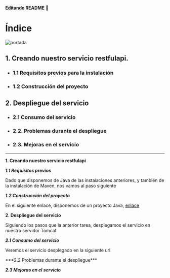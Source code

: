 **Editando README**


# Índice #


<img src="https://user-images.githubusercontent.com/73592097/137773610-50ae3e6c-5bc5-48d2-9641-95f3e005e2e6.png" alt="portada">

## 1. Creando nuestro servicio restfulapi. ##

* ### 1.1 Requisitos previos para la instalación ###

* ### 1.2 Construcción del proyecto ###

## 2. Despliegue del servicio ##

* ### 2.1 Consumo del servicio ###
* ### 2.2. Problemas durante el despliegue ###
* ### 2.3. Mejoras en el servicio ###

<hr/>

**1. Creando nuestro servicio restfulapi**

***1.1 Requisitos previos***

<p>Dado que disponemos de Java de las instalaciones anteriores, y también de la instalación de Maven, nos vamos al paso siguiente </p>


***1.2 Construcción del proyecto***

<p>En el siguiente enlace, disponemos de un proyecto Java, <a href="https://github.com/jpexposito/docencia/tree/master/comun/ejemplos/java/rest-service">enlace</a></p>

**2. Despliegue del servicio**

<p>Siguiendo los pasos que la anterior tarea, desplegamos el servicio en nuestro servidor Tomcat</p>

***2.1 Consumo del servicio***

<p>Veremos el servicio desplegado en la siguiente url</p>
***2.2 Problemas durante el despliegue***

***2.3 Mejoras en el servicio***
